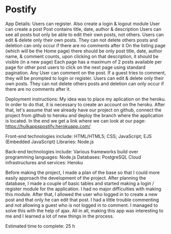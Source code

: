 # Postify

App Details:
Users can register. Also create a login & logout module
User can create a post
Post contains title, date, author & description
Users can see all posts but only be able to edit their own posts, not others.
Users can edit & delete only their own posts. 
They can not delete others posts and deletion can only occur if there are no comments after it
On the listing page (which will be the Home page) there should be only post title, date, author name, & comment counts, upon clicking on that description, it should be visible (in a new page)
Each page has a maximum of 2 posts available per page for other post users to click on the next page using standard pagination.
Any User can comment on the post.
If a guest tries to comment, they will be prompted to login or register.
Users can edit & delete only their own posts. They can not delete others posts and deletion can only occur if there are no comments after it.

Deployment instructions:
My idea was to place my aplication on the heroku. In order to do that, it is necessary to create an account on the heroku.
After that, let's assume that we already have our project on github, connect the project from github to heroku and deploy the branch where the application is located.
In the end we get a link where we can look at our page: https://hulkappspostify.herokuapp.com/

Front-end technologies include:
HTML/HTML5;
CSS;
JavaScript;
EJS (Embedded JavaScript)
Libraries: Node.js

Back-end technologies include:
Various frameworks build over programming languages: Node.js
Databases: PostgreSQL
Cloud infrastructures and services: Heroku

Before making the project, I made a plan of the base so that I could more easily approach the development of the project. 
After planning the database, I made a couple of basic tables and started making a login / register module for the application.
I had no major difficulties with making this module. After that, I allowed the user who logged in to create a new post and that only he can edit that post. 
I had a little trouble commenting and not allowing a guest who is not logged in to comment. I managed to solve this with the help of ajax. 
All in all, making this app was interesting to me and I learned a lot of new things in the process.

Estimated time to complete: 25 h

